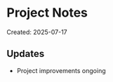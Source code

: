 # Project Notes

Created: 2025-07-17

## Updates
- Project improvements ongoing

<!-- Last updated: 2025-07-27 -->